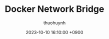 ---
title: Docker Network Bridge
author: thuohuynh
date: 2023-10-10 16:10:00 +0900
categories: [Docker, Network, Bridge]
tags: [docker]
render_with_liquid: false
---